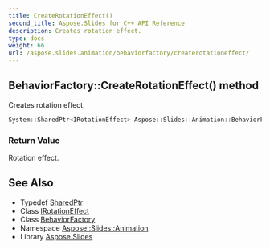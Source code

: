 ```yaml
---
title: CreateRotationEffect()
second_title: Aspose.Slides for C++ API Reference
description: Creates rotation effect.
type: docs
weight: 66
url: /aspose.slides.animation/behaviorfactory/createrotationeffect/
---
```

## BehaviorFactory::CreateRotationEffect() method


Creates rotation effect.

```cpp
System::SharedPtr<IRotationEffect> Aspose::Slides::Animation::BehaviorFactory::CreateRotationEffect() override
```


### Return Value

Rotation effect.

## See Also

* Typedef [SharedPtr](../../../system/sharedptr/)
* Class [IRotationEffect](../../irotationeffect/)
* Class [BehaviorFactory](../)
* Namespace [Aspose::Slides::Animation](../../)
* Library [Aspose.Slides](../../../)
